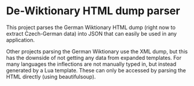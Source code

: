 # De-Wiktionary HTML dump parser

This project parses the German Wiktionary HTML dump (right now to extract Czech-German data) into JSON that can easily be used in any application. 

Other projects parsing the German Wiktionary use the XML dump, but this has the downside of not getting any data from expanded templates. For many languages the inflections are not manually typed in, but instead generated by a Lua template. These can only be accessed by parsing the HTML directly (using beautifulsoup).

